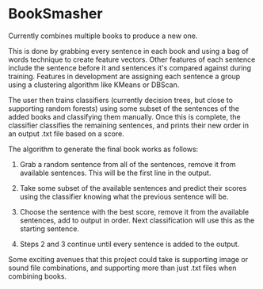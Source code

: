 # BookSmasher

Currently combines multiple books to produce a new one.

This is done by grabbing every sentence in each book and using a bag of words technique to create feature vectors.
Other features of each sentence include the sentence before it and sentences it's compared against during training.
Features in development are assigning each sentence a group using a clustering algorithm like KMeans or DBScan.

The user then trains classifiers (currently decision trees, but close to supporting random forests) using some subset of the sentences of the added books
and classifying them manually. Once this is complete, the classifier classifies the remaining sentences, and prints their new order in an
output .txt file based on a score.

The algorithm to generate the final book works as follows:

1. Grab a random sentence from all of the sentences, remove it from available sentences. This will be the first line in the output.

2. Take some subset of the available sentences and predict their scores using the classifier knowing what the previous sentence will be.

3. Choose the sentence with the best score, remove it from the available sentences, add to output in order. Next classification will use this as the
starting sentence.

4. Steps 2 and 3 continue until every sentence is added to the output.


Some exciting avenues that this project could take is supporting image or sound file combinations, and supporting more than just .txt files when combining books.




